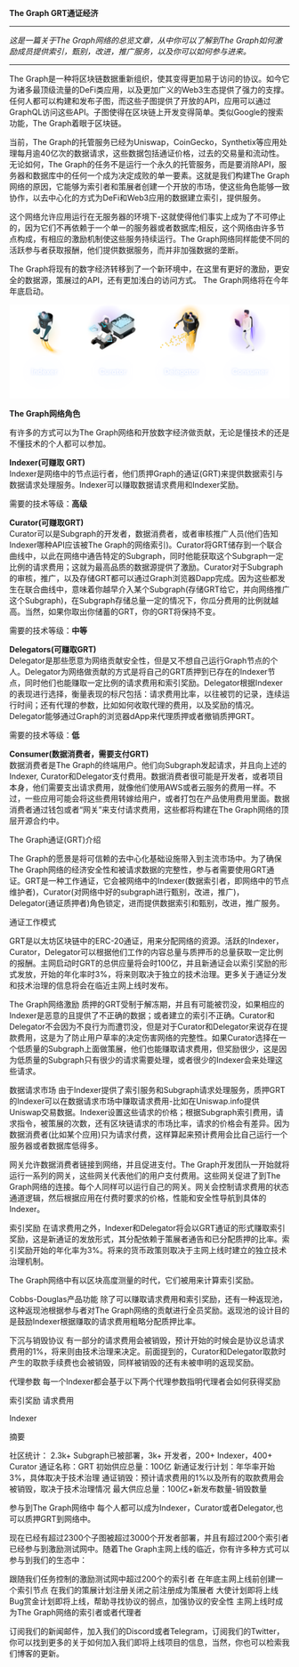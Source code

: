 **The Graph GRT通证经济**  

______________________________________________________________________________________________________________________________________
*这是一篇关于The Graph网络的总览文章，从中你可以了解到The Graph如何激励成员提供索引，甄别，改进，推广服务，以及你可以如何参与进来。*
______________________________________________________________________________________________________________________________________

The Graph是一种将区块链数据重新组织，使其变得更加易于访问的协议。如今它为诸多最顶级流量的DeFi类应用，以及更加广义的Web3生态提供了强力的支撑。任何人都可以构建和发布子图，而这些子图提供了开放的API，应用可以通过GraphQL访问这些API。子图使得在区块链上开发变得简单。类似Google的搜索功能，The Graph着眼于区块链。  

当前，The Graph的托管服务已经为Uniswap，CoinGecko，Synthetix等应用处理每月逾40亿次的数据请求，这些数据包括通证价格，过去的交易量和流动性。无论如何，The Graph的任务不是运行一个永久的托管服务，而是要消除API，服务器和数据库中的任何一个成为决定成败的单一要素。这就是我们构建The Graph网络的原因，它能够为索引者和策展者创建一个开放的市场，使这些角色能够一致协作，以去中心化的方式为DeFi和Web3应用的数据建立索引，提供服务。

这个网络允许应用运行在无服务器的环境下-这就使得他们事实上成为了不可停止的，因为它们不再依赖于一个单一的服务器或者数据库;相反，这个网络由许多节点构成，有相应的激励机制使这些服务持续运行。The Graph网络同样能使不同的活跃参与者获取报酬，他们提供数据服务，而并非加强数据的垄断。

The Graph将现有的数字经济转移到了一个新环境中，在这里有更好的激励，更安全的数据源，策展过的API，还有更加浅白的访问方式。 The Graph网络将在今年年底启动。

![image](https://github.com/crackerli/theGraph_curator/blob/main/images/Token-Economics-Characters@2x.png)

**The Graph网络角色**  

有许多的方式可以为The Graph网络和开放数字经济做贡献，无论是懂技术的还是不懂技术的个人都可以参加。

**Indexer(可赚取 GRT)**  
Indexer是网络中的节点运行者，他们质押Graph的通证(GRT)来提供数据索引与数据请求处理服务。Indexer可以赚取数据请求费用和Indexer奖励。

需要的技术等级：**高级**  

**Curator(可赚取GRT)**  
Curator可以是Subgraph的开发者，数据消费者，或者审核推广人员(他们告知Indexer哪种API应该被The Graph的网络索引)。Curator将GRT储存到一个联合曲线中，以此在网络中通告特定的Subgraph，同时他能获取这个Subgraph一定比例的请求费用；这就为最高品质的数据源提供了激励。Curator对于Subgraph的审核，推广，以及存储GRT都可以通过Graph浏览器Dapp完成。因为这些都发生在联合曲线中，意味着你越早介入某个Subgraph(存储GRT给它，并向网络推广这个Subgraph)，在Subgraph存储总量一定的情况下，你瓜分费用的比例就越高。当然，如果你取出你储蓄的GRT，你的GRT将保持不变。

需要的技术等级：**中等**  

**Delegators(可赚取GRT)**  
Delegator是那些愿意为网络贡献安全性，但是又不想自己运行Graph节点的个人。Delegator为网络做贡献的方式是将自己的GRT质押到已存在的Indexer节点，同时他们也能赚取一定比例的请求费用和索引奖励。Delegator根据Indexer的表现进行选择，衡量表现的标尺包括：请求费用比率，以往被罚的记录，连续运行时间；还有代理的参数，比如如何收取代理的费用，以及奖励的情况。 Delegator能够通过Graph的浏览器dApp来代理质押或者撤销质押GRT。

需要的技术等级：**低**  

**Consumer(数据消费者，需要支付GRT)**  
数据消费者是The Graph的终端用户。他们向Subgraph发起请求，并且向上述的Indexer, Curator和Delegator支付费用。数据消费者很可能是开发者，或者项目本身，他们需要支出请求费用，就像他们使用AWS或者云服务的费用一样。不过，一些应用可能会将这些费用转嫁给用户，或者打包在产品使用费用里面。数据消费者通过钱包或者“网关”来支付请求费用，这些都将构建在The Graph网络的顶层开源合约中。

The Graph通证(GRT)介绍

The Graph的愿景是将可信赖的去中心化基础设施带入到主流市场中。为了确保The Graph网络的经济安全性和被请求数据的完整性，参与者需要使用GRT通证。GRT是一种工作通证，它会被网络中的Indexer(数据索引者，即网络中的节点维护者)，Curator(对网络中好的subgraph进行甄别，改进，推广)，Delegator(通证质押者)角色锁定，进而提供数据索引和甄别，改进，推广服务。

通证工作模式

GRT是以太坊区块链中的ERC-20通证，用来分配网络的资源。活跃的Indexer，Curator，Delegator可以根据他们工作的内容总量与质押币的总量获取一定比例的报酬。主网启动时GRT的总供应量将会时100亿，并且新通证会以索引奖励的形式发放，开始的年化率时3%，将来则取决于独立的技术治理。更多关于通证分发和技术治理的信息将会在临近主网上线时发布。

The Graph网络激励
质押的GRT受制于解冻期，并且有可能被罚没，如果相应的Indexer是恶意的且提供了不正确的数据；或者建立的索引不正确。Curator和Delegator不会因为不良行为而遭罚没，但是对于Curator和Delegator来说存在提款费用，这是为了防止用户草率的决定伤害网络的完整性。如果Curator选择在一个低质量的Subgraph上面做策展，他们也能赚取请求费用，但奖励很少，这是因为低质量的Subgraph只有很少的请求需要处理，或者很少的Indexer会来处理这些请求。

数据请求市场
由于Indexer提供了索引服务和Subgraph请求处理服务，质押GRT的Indexer可以在数据请求市场中赚取请求费用-比如在Uniswap.info提供Uniswap交易数据。Indexer设置这些请求的价格；根据Subgraph索引费用，请求指令，被策展的次数，还有区块链请求的市场比率，请求的价格会有差异。因为数据消费者(比如某个应用)只为请求付费，这样算起来预计费用会比自己运行一个服务器或者数据库低得多。

网关允许数据消费者链接到网络，并且促进支付。The Graph开发团队一开始就将运行一系列的网关，这些网关代表他们的用户支付费用。这些网关促进了到The Graph网络的连接。每个人同样可以运行自己的网关。网关会控制请求费用的状态通道逻辑，然后根据应用在付费时要求的价格，性能和安全性导航到具体的Indexer。

索引奖励
在请求费用之外，Indexer和Delegator将会以GRT通证的形式赚取索引奖励，这是新通证的发放形式，其分配依赖于策展者通告和已分配质押的比率。索引奖励开始的年化率为3%。将来的货币政策则取决于主网上线时建立的独立技术治理机制。

The Graph网络中有以区块高度测量的时代，它们被用来计算索引奖励。

Cobbs-Douglas产品功能
除了可以赚取请求费用和索引奖励，还有一种返现池，这种返现池根据参与者对The Graph网络的贡献进行全员奖励。返现池的设计目的是鼓励Indexer根据赚取的请求费用粗略分配质押比率。


下沉与销毁协议
有一部分的请求费用会被销毁，预计开始的时候会是协议总请求费用的1%，将来则由技术治理来决定。前面提到的，Curator和Delegator取款时产生的取款手续费也会被销毁，同样被销毁的还有未被申明的返现奖励。

代理参数
每一个Indexer都会基于以下两个代理参数指明代理者会如何获得奖励

索引奖励
请求费用

Indexer

摘要

社区统计： 2.3k+ Subgraph已被部署，3k+ 开发者，200+ Indexer，400+ Curator
通证名称：GRT
初始供应总量：100亿
新通证发行计划：年华率开始3%，具体取决于技术治理
通证销毁：预计请求费用的1%以及所有的取款费用会被销毁，取决于技术治理情况
最大供应总量：100亿+新发布数量-销毁数量

参与到The Graph网络中
每个人都可以成为Indexer，Curator或者Delegator,也可以质押GRT到网络中。

现在已经有超过2300个子图被超过3000个开发者部署，并且有超过200个索引者已经参与到激励测试网中。随着The Graph主网上线的临近，你有许多种方式可以参与到我们的生态中：

跟随我们任务控制的激励测试网中超过200个的索引者
在年底主网上线前创建一个索引节点
在我们的策展计划注册关闭之前注册成为策展者
大使计划即将上线
Bug赏金计划即将上线，帮助寻找协议的弱点，加强协议的安全性
主网上线时成为The Graph网络的索引者或者代理者

订阅我们的新闻邮件，加入我们的Discord或者Telegram，订阅我们的Twitter，你可以找到更多的关于如何加入我们即将上线项目的信息，当然，你也可以检索我们博客的更新。
